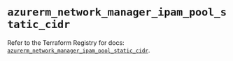 # `azurerm_network_manager_ipam_pool_static_cidr`

Refer to the Terraform Registry for docs: [`azurerm_network_manager_ipam_pool_static_cidr`](https://registry.terraform.io/providers/hashicorp/azurerm/4.45.0/docs/resources/network_manager_ipam_pool_static_cidr).
